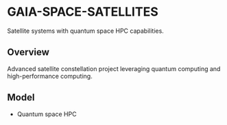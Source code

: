 # GAIA-SPACE-SATELLITES

Satellite systems with quantum space HPC capabilities.

## Overview
Advanced satellite constellation project leveraging quantum computing and high-performance computing.

## Model
- Quantum space HPC
